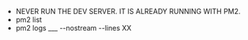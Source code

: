 - NEVER RUN THE DEV SERVER. IT IS ALREADY RUNNING WITH PM2.
- pm2 list
- pm2 logs ___ --nostream --lines XX
